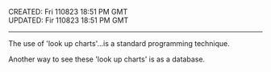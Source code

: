 CREATED: Fri 110823 18:51 PM GMT  
UPDATED: Fir 110823 18:51 PM GMT  

-----

The use of 'look up charts'...is a standard programming technique.  

Another way to see these 'look up charts' is as a database.  
